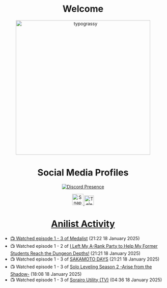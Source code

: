 <div align="center">

# Welcome
<a href="https://github.com/kawarimidoll/typograssy">
    <img alt="typograssy" src="https://typograssy.deno.dev/api?text=%E3%82%88%E3%81%86%E3%81%93%E3%81%9D%E3%81%BF%E3%81%AA%E3%81%95%E3%82%93%20-%20Sheby--&&l0=none&l1=82d9d0&l2=027353&l3=038c4c&l4=01402e&bg=none&frame=none&speed=100&comment=" width="421.99">
</a>

</div>

<div align="center">

# Social Media Profiles

[![Discord Presence](https://lanyard.cnrad.dev/api/612532963938271232)](https://discord.com/users/612532963938271232)


<a href="https://www.snapchat.com/add/a.sheby" title="Snapchat Profile">
    <img src="https://www.freepnglogos.com/uploads/snapchat-logo-png-0.png" width="35" alt="Snapchat Logo" />


<a href="https://t.me/ASheby" title="Telegram Profile">
    <img src="https://www.freepnglogos.com/uploads/telegram-logo-png-0.png" width="30" alt="Telegram Logo" />


</div>

<div align="center">

# Anilist Activity

</div>

<!-- ANILIST_ACTIVITY:start -->

-   📺 Watched episode 1 - 3 of [Medalist](https://anilist.co/anime/165171) (21:22 18 January 2025)
-   📺 Watched episode 1 - 2 of [I Left My A-Rank Party to Help My Former Students Reach the Dungeon Depths!](https://anilist.co/anime/180812) (21:21 18 January 2025)
-   📺 Watched episode 1 - 3 of [SAKAMOTO DAYS](https://anilist.co/anime/177709) (21:21 18 January 2025)
-   📺 Watched episode 1 - 3 of [Solo Leveling Season 2 -Arise from the Shadow-](https://anilist.co/anime/176496) (18:08 18 January 2025)
-   📺 Watched episode 1 - 3 of [Sorairo Utility (TV)](https://anilist.co/anime/174596) (04:36 18 January 2025)

<!-- ANILIST_ACTIVITY:end -->
